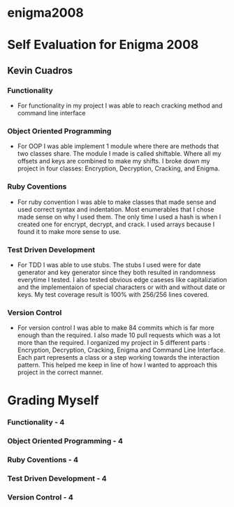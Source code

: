 # enigma2008

# Self Evaluation for Enigma 2008
## Kevin Cuadros

 ### Functionality
  - For functionality in my project I was able to reach cracking method and command line interface

### Object Oriented Programming
  - For OOP I was able implement 1 module where there are  methods that two classes share. The
    module I made is called shiftable. Where all my offsets and keys are combined to make my shifts.
    I broke down my project in four classes: Encryption, Decryption, Cracking, and Enigma.

### Ruby Coventions
  - For ruby convention I was able to make classes that made sense and used correct syntax and indentation.  Most enumerables that I chose made sense on why I used them. The only time I used a hash is when I created
  one for encrypt, decrypt, and crack. I used arrays because I found it to make more sense to use.

### Test Driven Development
  - For TDD I was able to use stubs. The stubs I used were for date generator and key generator since
    they both resulted in randomness everytime I tested. I also tested obvious edge caseses like capitaliziation and the implementaion of special characters or with and without date or keys. My test coverage result is 100% with 256/256 lines covered.


### Version Control
  - For version control I was able to make 84 commits which is far more enough than the required.
    I also made 10 pull requests which was a lot more than the required. I organized my project in 5 different parts : Encryption, Decryption, Cracking, Enigma and Command Line Interface. Each part represents a class or a step working towards the interaction pattern. This helped me keep in line of how I wanted to approach this project in the correct manner.


# Grading Myself


### Functionality - 4


### Object Oriented Programming - 4


### Ruby Coventions - 4


### Test Driven Development - 4


### Version Control - 4